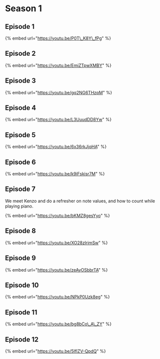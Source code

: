 # Season 1

## Episode 1

{% embed url="https://youtu.be/P0T\_K8Y\_fPg" %}



## Episode 2

{% embed url="https://youtu.be/EmiZTpwXMBY" %}



## Episode 3

{% embed url="https://youtu.be/gq2NG6THzpM" %}



## Episode 4

{% embed url="https://youtu.be/L3UuudDD8Yw" %}



## Episode 5

{% embed url="https://youtu.be/6x36rkJjqHA" %}



## Episode 6

{% embed url="https://youtu.be/k9iFskisr7M" %}



## Episode 7

We meet Kenzo and do a refresher on note values, and how to count while playing piano. 

{% embed url="https://youtu.be/bKMZ8gesYyo" %}



## Episode 8 

{% embed url="https://youtu.be/XO28zlrimSw" %}



## Episode 9

{% embed url="https://youtu.be/zeAyOSbbrTA" %}



## Episode 10

{% embed url="https://youtu.be/NPkP0Uzk8eg" %}



## Episode 11

{% embed url="https://youtu.be/bg8bCo\_A\_ZY" %}



## Episode 12

{% embed url="https://youtu.be/5lfIZV-QpdQ" %}





